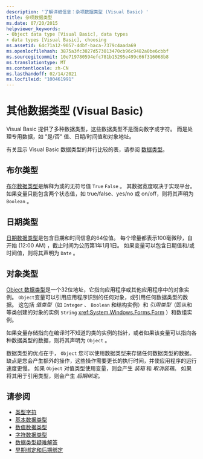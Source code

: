 ```yaml
---
description: '了解详细信息：杂项数据类型 (Visual Basic) '
title: 杂项数据类型
ms.date: 07/20/2015
helpviewer_keywords:
- Object data type [Visual Basic], data types
- data types [Visual Basic], choosing
ms.assetid: 64c71a12-9057-4dbf-baca-7379c4aada69
ms.openlocfilehash: 3875a3fc3027d573013470cb96c9482a0be6cbbf
ms.sourcegitcommit: 10e719780594efc781b15295e499c66f316068b8
ms.translationtype: MT
ms.contentlocale: zh-CN
ms.lasthandoff: 02/14/2021
ms.locfileid: "100461991"
---
```

# <a name="miscellaneous-data-types-visual-basic"></a>其他数据类型 (Visual Basic)

Visual Basic 提供了多种数据类型，这些数据类型不是面向数字或字符。 而是处理专用数据，如 "是/否" 值、日期/时间值和对象地址。  
  
 有关显示 Visual Basic 数据类型的并行比较的表，请参阅 [数据类型](../../../language-reference/data-types/index.md)。  
  
## <a name="boolean-type"></a>布尔类型  

 [布尔数据类型](../../../language-reference/data-types/boolean-data-type.md)是解释为或的无符号值 `True` `False` 。 其数据宽度取决于实现平台。 如果变量只能包含两个状态值，如 true/false、yes/no 或 on/off，则将其声明为 `Boolean` 。  
  
## <a name="date-type"></a>日期类型  

 [日期数据类型](../../../language-reference/data-types/date-data-type.md)是包含日期和时间信息的64位值。 每个增量都表示100毫微秒，自开始 (12:00 AM) ，截止时间为公历第1年1月1日。 如果变量可以包含日期值和/或时间值，则将其声明为 `Date` 。  
  
## <a name="object-type"></a>对象类型  

 [Object 数据类型](../../../language-reference/data-types/object-data-type.md)是一个32位地址，它指向应用程序或其他应用程序中的对象实例。 `Object`变量可以引用应用程序识别的任何对象，或引用任何数据类型的数据。 这包括 *值类型*（如 `Integer` 、 `Boolean` 和结构实例）和 *引用类型*（即从和等类创建的对象的实例 `String` <xref:System.Windows.Forms.Form> ）和数组实例。  
  
 如果变量存储指向在编译时不知道的类的实例的指针，或者如果该变量可以指向各种数据类型的数据，则将其声明为 `Object` 。  
  
 数据类型的优点在于， `Object` 您可以使用数据类型来存储任何数据类型的数据。 缺点是您会产生额外的操作，这些操作需要更长的执行时间，并使应用程序的运行速度更慢。 如果 `Object` 对值类型使用变量，则会产生 *装箱* 和 *取消装箱*。 如果将其用于引用类型，则会产生 *后期绑定*。  
  
## <a name="see-also"></a>请参阅

- [类型字符](type-characters.md)
- [基本数据类型](elementary-data-types.md)
- [数值数据类型](numeric-data-types.md)
- [字符数据类型](character-data-types.md)
- [数据类型疑难解答](troubleshooting-data-types.md)
- [早期绑定和后期绑定](../early-late-binding/index.md)
